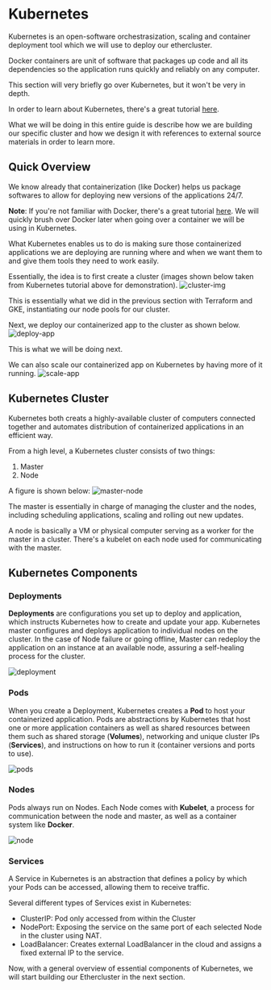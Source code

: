 # Kubernetes

Kubernetes is an open-software orchestrasization, scaling and container deployment tool which we will use
to deploy our ethercluster.

Docker containers are unit of software that packages up code and all its dependencies so the application runs quickly and reliably on any computer. 

This section will very briefly go over Kubernetes, but it won't be very in depth.

In order to learn about Kubernetes, there's a great tutorial [here](https://kubernetes.io/docs/tutorials/kubernetes-basics/).

What we will be doing in this entire guide is describe how we are building our specific cluster and how we design it
with references to external source materials in order to learn more.

## Quick Overview

We know already that containerization (like Docker) helps us package softwares to allow for deploying new versions of the applications
24/7.

**Note**: If you're not familiar with Docker, there's a great tutorial [here](https://docker-curriculum.com/). We will 
quickly brush over Docker later when going over a container we will be using in Kubernetes.

What Kubernetes enables us to do is making sure those containerized applications we are deploying are running where and when we 
want them to and give them tools they need to work easily.

Essentially, the idea is to first create a cluster (images shown below taken from Kubernetes tutorial above for demonstration).
![cluster-img](_media/cluster_img.png)

This is essentially what we did in the previous section with Terraform and GKE, instantiating our node pools for our cluster.

Next, we deploy our containerized app to the cluster as shown below.
![deploy-app](_media/deploy_to_cluster.png)

This is what we will be doing next.

We can also scale our containerized app on Kubernetes by having more of it running.
![scale-app](_media/scale_cluster.png)


## Kubernetes Cluster

Kubernetes both creats a highly-available cluster of computers connected together and automates distribution of containerized 
applications in an efficient way.

From a high level, a Kubernetes cluster consists of two things:
1) Master
2) Node

A figure is shown below:
![master-node](_media/master_node.png)

The master is essentially in charge of managing the cluster and the nodes, including scheduling applications, scaling 
and rolling out new updates.

A node is basically a VM or physical computer serving as a worker for the master in a cluster. There's a kubelet on each 
node used for communicating with the master.


## Kubernetes Components

### Deployments

**Deployments** are configurations you set up to deploy and application, which instructs Kubernetes how to create and update your app.
Kubernetes master configures and deploys application to individual nodes on the cluster. In the case of Node failure or going offline, 
Master can redeploy the application on an instance at an available node, assuring a self-healing process for the cluster.

![deployment](_media/deployment.png)


### Pods

When you create a Deployment, Kubernetes creates a **Pod** to host your containerized application. Pods are abstractions by Kubernetes
that host one or more application containers as well as shared resources between them such as shared storage (**Volumes**), 
networking and unique cluster IPs (**Services**), and instructions on how to run it (container versions and ports to use).

![pods](_media/pods.png)


### Nodes

Pods always run on Nodes. Each Node comes with **Kubelet**, a process for communication between the node and master, 
as well as a container system like **Docker**.

![node](_media/node.png)


### Services

A Service in Kubernetes is an abstraction that defines a policy by which your Pods can be accessed, allowing them to receive traffic.

Several different types of Services exist in Kubernetes:
* ClusterIP: Pod only accessed from within the Cluster
* NodePort: Exposing the service on the same port of each selected Node in the cluster using NAT.
* LoadBalancer: Creates external LoadBalancer in the cloud and assigns a fixed external IP to the service.


Now, with a general overview of essential components of Kubernetes, we will start building our Ethercluster in the next section. 
